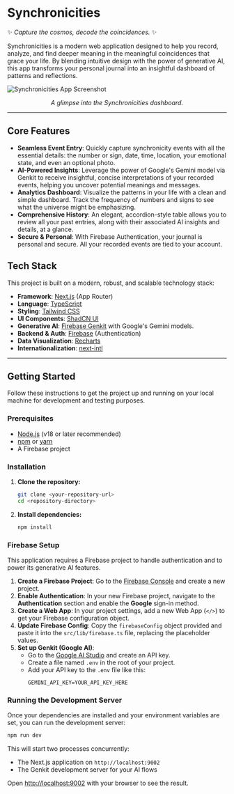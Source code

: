 # Synchronicities

✨ *Capture the cosmos, decode the coincidences.* ✨

Synchronicities is a modern web application designed to help you record, analyze, and find deeper meaning in the meaningful coincidences that grace your life. By blending intuitive design with the power of generative AI, this app transforms your personal journal into an insightful dashboard of patterns and reflections.

![Synchronicities App Screenshot](https://placehold.co/800x400.png?text=Synchronicities+App)
*<p align="center">A glimpse into the Synchronicities dashboard.</p>*

---

## Core Features

-   **Seamless Event Entry**: Quickly capture synchronicity events with all the essential details: the number or sign, date, time, location, your emotional state, and even an optional photo.
-   **AI-Powered Insights**: Leverage the power of Google's Gemini model via Genkit to receive insightful, concise interpretations of your recorded events, helping you uncover potential meanings and messages.
-   **Analytics Dashboard**: Visualize the patterns in your life with a clean and simple dashboard. Track the frequency of numbers and signs to see what the universe might be emphasizing.
-   **Comprehensive History**: An elegant, accordion-style table allows you to review all your past entries, along with their associated AI insights and details, at a glance.
-   **Secure & Personal**: With Firebase Authentication, your journal is personal and secure. All your recorded events are tied to your account.

## Tech Stack

This project is built on a modern, robust, and scalable technology stack:

-   **Framework**: [Next.js](https://nextjs.org/) (App Router)
-   **Language**: [TypeScript](https://www.typescriptlang.org/)
-   **Styling**: [Tailwind CSS](https://tailwindcss.com/)
-   **UI Components**: [ShadCN UI](https://ui.shadcn.com/)
-   **Generative AI**: [Firebase Genkit](https://firebase.google.com/docs/genkit) with Google's Gemini models.
-   **Backend & Auth**: [Firebase](https://firebase.google.com/) (Authentication)
-   **Data Visualization**: [Recharts](https://recharts.org/)
-   **Internationalization**: [next-intl](https://next-intl.dev/)

---

## Getting Started

Follow these instructions to get the project up and running on your local machine for development and testing purposes.

### Prerequisites

-   [Node.js](https://nodejs.org/) (v18 or later recommended)
-   [npm](https://www.npmjs.com/) or [yarn](https://yarnpkg.com/)
-   A Firebase project

### Installation

1.  **Clone the repository:**
    ```bash
    git clone <your-repository-url>
    cd <repository-directory>
    ```

2.  **Install dependencies:**
    ```bash
    npm install
    ```

### Firebase Setup

This application requires a Firebase project to handle authentication and to power its generative AI features.

1.  **Create a Firebase Project**: Go to the [Firebase Console](https://console.firebase.google.com/) and create a new project.
2.  **Enable Authentication**: In your new Firebase project, navigate to the **Authentication** section and enable the **Google** sign-in method.
3.  **Create a Web App**: In your project settings, add a new Web App (`</>`) to get your Firebase configuration object.
4.  **Update Firebase Config**: Copy the `firebaseConfig` object provided and paste it into the `src/lib/firebase.ts` file, replacing the placeholder values.
5.  **Set up Genkit (Google AI)**:
    *   Go to the [Google AI Studio](https://aistudio.google.com/) and create an API key.
    *   Create a file named `.env` in the root of your project.
    *   Add your API key to the `.env` file like this:
        ```
        GEMINI_API_KEY=YOUR_API_KEY_HERE
        ```

### Running the Development Server

Once your dependencies are installed and your environment variables are set, you can run the development server:

```bash
npm run dev
```

This will start two processes concurrently:
- The Next.js application on `http://localhost:9002`
- The Genkit development server for your AI flows

Open [http://localhost:9002](http://localhost:9002) with your browser to see the result.
